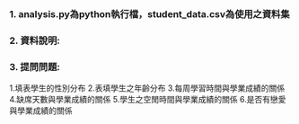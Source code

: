 ### 1. analysis.py為python執行檔，student_data.csv為使用之資料集
### 2. 資料說明:
### 3. 提問問題:
1.填表學生的性別分布
2.表填學生之年齡分布
3.每周學習時間與學業成績的關係
4.缺席天數與學業成績的關係
5.學生之空閒時間與學業成績的關係
6.是否有戀愛與學業成績的關係
